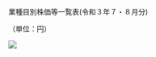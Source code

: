 業種目別株価等一覧表(令和３年７・８月分)

（単位：円）

![](https://www.nta.go.jp/tmp/3d660cc0-f567-490f-bfc2-a818efe74190/images/209ce59c08850b7ae65e1387e3dd5a64774d28ed1c1e14498a3d8e64a795504b.jpg)